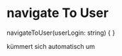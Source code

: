 navigate To User
================

navigateToUser(userLogin: string) {
}

kümmert sich automatisch um 